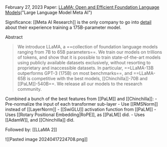 February 27, 2023
Paper: [LLaMA: Open and Efficient Foundation Language Models](https://arxiv.org/abs/2302.13971)("Large Language Model Meta AI")

Significance: [[Meta AI Research]] is the only company to go into [detail](https://github.com/facebookresearch/metaseq/blob/main/projects/OPT/chronicles/OPT175B_Logbook.pdf)  about their experience training a 175B-parameter model.

Abstract
> We introduce LLaMA, a ==collection of foundation language models ranging from 7B to 65B parameters==. We train our models on trillions of tokens, and show that it is possible to train state-of-the-art models using publicly available datasets exclusively, without resorting to proprietary and inaccessible datasets. In particular, ==LLaMA-13B outperforms GPT-3 (175B) on most benchmarks==, and ==LLaMA-65B is competitive with the best models, [[Chinchilla]]-70B and [[PaLM]]-540B==. We release all our models to the research community.

 Combined a bunch of the best features from [[PaLM]] and [[Chinchilla]]:
	- Pre-normalize the input of each transformer sub-layer
	- Use [[RMSNorm]] instead of [[LayerNorm]]
	- [[SwiGLU]] activation function from [[PaLM]]
	- Uses [[Rotary Positional Embedding|RoPE]], as [[PaLM]] did.
	- Uses [[AdamW]], and [[Chinchilla]] did.

Followed by: [[LLaMA 2]]

![[Pasted image 20240417224708.png]]